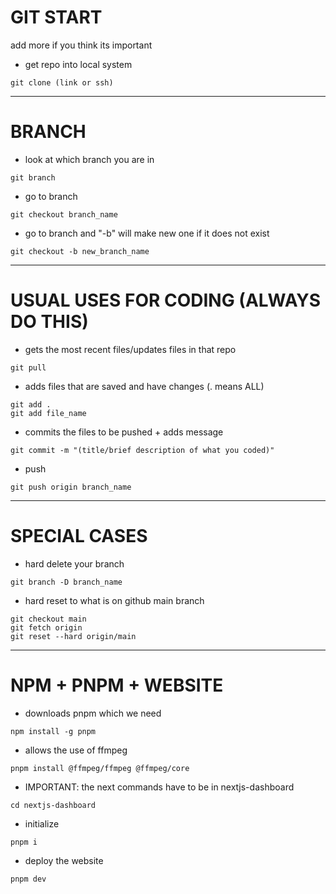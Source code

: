 # GIT START
add more if you think its important

* get repo into local system
```
git clone (link or ssh)
```
---

# BRANCH

* look at which branch you are in
```
git branch
```

* go to branch
```
git checkout branch_name
```

* go to branch and "-b" will make new one if it does not exist
```
git checkout -b new_branch_name
```
---

# USUAL USES FOR CODING (ALWAYS DO THIS)

* gets the most recent files/updates files in that repo
```
git pull
```

* adds files that are saved and have changes (. means ALL)
```
git add . 
git add file_name
```

* commits the files to be pushed + adds message
```
git commit -m "(title/brief description of what you coded)"
```

* push
```
git push origin branch_name
```

---

# SPECIAL CASES

* hard delete your branch
```
git branch -D branch_name
```

* hard reset to what is on github main branch
```
git checkout main
git fetch origin 
git reset --hard origin/main
```

---

# NPM + PNPM + WEBSITE

* downloads pnpm which we need
```
npm install -g pnpm
```

* allows the use of ffmpeg
```
pnpm install @ffmpeg/ffmpeg @ffmpeg/core
```

* IMPORTANT: the next commands have to be in nextjs-dashboard
```
cd nextjs-dashboard
```

* initialize 
```
pnpm i
```

* deploy the website
```
pnpm dev
```